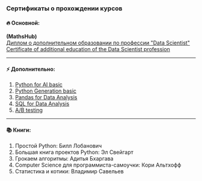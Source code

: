### Сертификаты о прохождении курсов
#### 🔥 Основной: 
**(MathsHub)**  
[Диплом о дополнительном образовании по профессии "Data Scientist"](https://github.com/sergigusev/Data_Science_studying/blob/main/IT_certificates/Gusev_Sergei%20-%20Data%20Science(Mathshub)%20.pdf)  
[Certificate of additional education of the Data Scientist profession](https://github.com/sergigusev/Data_Science_studying/blob/main/IT_certificates/Gusev_Sergei%20-%20Data%20Science(Mathshub)_ENG.pdf)
_______________________________________________

#### ⚡ Дополнительно:
1. [Python for AI basic](https://github.com/sergigusev/Data_Science_studying/blob/main/IT_certificates/python%20for%20AI%20basic.pdf)
2. [Python Generation basic](https://github.com/sergigusev/Data_Science_studying/blob/main/IT_certificates/Python%20Generation%20basic.pdf)
3. [Pandas for Data Analysis](https://github.com/sergigusev/Data_Science_studying/blob/main/IT_certificates/Pandas%20for%20Data%20Analysis.pdf)
4. [SQL for Data Analysis](https://github.com/sergigusev/Data_Science_studying/blob/main/IT_certificates/SQL%20for%20Data%20Analysis.pdf)
5. [A/B testing](https://github.com/sergigusev/Data_Science_studying/blob/main/IT_certificates/A_B%20testing.pdf)
______________________________
#### 📚 Книги:
1. Простой Python: Билл Лобанович
2. Большая книга проектов Python: Эл Свейгарт
3. Грокаем алгоритмы: Адитья Бхаргава
4. Computer Science для программиста-самоучки: Кори Альтхофф
5. Статистика и котики: Владимир Савельев

